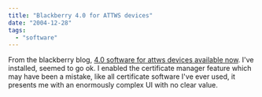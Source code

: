 ```yaml
---
title: "Blackberry 4.0 for ATTWS devices"
date: "2004-12-28"
tags: 
  - "software"
---
```


From the blackberry blog, [4.0 software for attws devices available now](http://blackberryblog.com/2004/12/27/blackberry_handheld_software_v40_released_for_att.html). I've installed, seemed to go ok. I enabled the certificate manager feature which may have been a mistake, like all certificate software I've ever used, it presents me with an enormously complex UI with no clear value.
